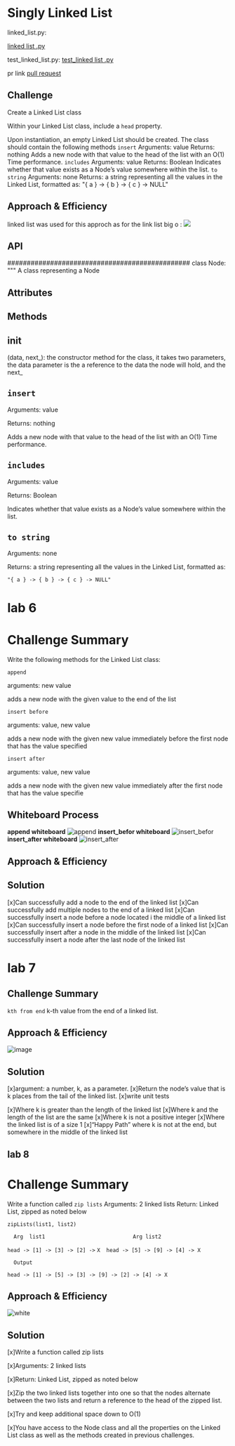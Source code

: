 
# Singly Linked List
<!-- Short summary or background information -->


linked_list.py:

 [linked list .py](https://github.com/ashrf288/data-structures-and-algorithms/blob/linked-list/python/challenges/linked_list/linked_list.py)


 test_linked_list.py:
[test_linked list .py](/home/ashrf288/401/data-structures-and-algorithms/python/tests/test_linked_list.py)

pr link
[pull request](https://github.com/ashrf288/data-structures-and-algorithms/pull/25)

## Challenge
<!-- Description of the challenge -->
Create a Linked List class

Within your Linked List class, include a `head` property.

Upon instantiation, an empty Linked List should be created.
The class should contain the following methods
`insert`
Arguments: value
Returns: nothing
Adds a new node with that value to the head of the list with an O(1) Time performance.
`includes`
Arguments: value
Returns: Boolean
Indicates whether that value exists as a Node’s value somewhere within the list.
`to string`
Arguments: none
Returns: a string representing all the values in the Linked List, formatted as:
"{ a } -> { b } -> { c } -> NULL"

## Approach & Efficiency
<!-- What approach did you take? Why? What is the Big O space/time for this approach? -->
  linked list was used for this approch  as for the link list big o :
  ![](https://miro.medium.com/max/3000/1*3IlTLK_S0HmATuYQGxcbUA.png)
## API
<!-- Description of each method publicly available to your Linked List -->

###############################################
class Node:
  """
  A class representing a Node

  Attributes
  ----------


  Methods
  -------
  ## __init__ 
  (data, next_):
      the constructor method for the class, it takes two parameters, the data parameter is the a reference to the data the node will hold, and the next_ 
   

## `insert`

Arguments: value

Returns: nothing

Adds a new node with that value to the head of the list with an O(1) Time performance.
 
## `includes`

Arguments: value

Returns: Boolean

Indicates whether that value exists as a Node’s value somewhere within the list.

## `to string`

Arguments: none

Returns: a string representing all the values in the Linked List, formatted as:

`"{ a } -> { b } -> { c } -> NULL"`


# lab 6 

# Challenge Summary
<!-- Description of the challenge -->

Write the following methods for the Linked List class:

`append`

arguments: new value

adds a new node with the given value to the end of the list

`insert before`

arguments: value, new value

adds a new node with the given new value immediately before the first node that has the value specified

`insert after`

arguments: value, new value

adds a new node with the given new value immediately after the first node that has the value specifie




## Whiteboard Process

<!-- Embedded whiteboard image -->
**append whiteboard**
![append](https://github.com/ashrf288/data-structures-and-algorithms/blob/main/python/assets/append.jpg)
**insert_befor whiteboard**
![insert_befor](https://github.com/ashrf288/data-structures-and-algorithms/blob/main/python/assets/insert_befor.jpg)
**insert_after whiteboard**
![insert_after](https://github.com/ashrf288/data-structures-and-algorithms/blob/main/python/assets/insert_after.jpg)






## Approach & Efficiency
<!-- What approach did you take? Why? What is the Big O space/time for this approach? -->


## Solution
<!-- Show how to run your code, and examples of it in action -->
[x]Can successfully add a node to the end of the linked list
[x]Can successfully add multiple nodes to the end of a linked list
[x]Can successfully insert a node before a node located i the middle of a linked list
[x]Can successfully insert a node before the first node of a linked list
[x]Can successfully insert after a node in the middle of the linked list
[x]Can successfully insert a node after the last node of the linked list



# lab 7 

##  Challenge Summary

`kth from end`
k-th value from the end of a linked list.


## Approach & Efficiency
![image](https://github.com/ashrf288/data-structures-and-algorithms/blob/main/python/assets/kth_elemnt.jpg)


## Solution

[x]argument: a number, k, as a parameter.
[x]Return the node’s value that is k places from the tail of the linked list.
[x]write unit tests


[x]Where k is greater than the length of the linked list
[x]Where k and the length of the list are the same
[x]Where k is not a positive integer
[x]Where the linked list is of a size 1
[x]“Happy Path” where k is not at the end, but somewhere in the middle of the linked list


## lab 8

# Challenge Summary


Write a function called `zip lists`
Arguments: 2 linked lists
Return: Linked List, zipped as noted below

`zipLists(list1, list2)`

      Arg  list1                         	Arg list2	                    
`head -> [1] -> [3] -> [2] ->`      `X	head -> [5] -> [9] -> [4] -> X`

      Output	
`head -> [1] -> [5] -> [3] -> [9] -> [2] -> [4] -> X`
## Approach & Efficiency

![white](https://github.com/ashrf288/data-structures-and-algorithms/blob/main/python/assets/whiteboard_zip.jpg)






## Solution

[x]Write a function called zip lists

[x]Arguments: 2 linked lists

[x]Return: Linked List, zipped as noted below

[x]Zip the two linked lists together into one so that the nodes alternate between the two lists and return a reference to the head of the zipped list.

[x]Try and keep additional space down to O(1)

[x]You have access to the Node class and all the properties on the Linked List class as well as the methods created in previous challenges.
